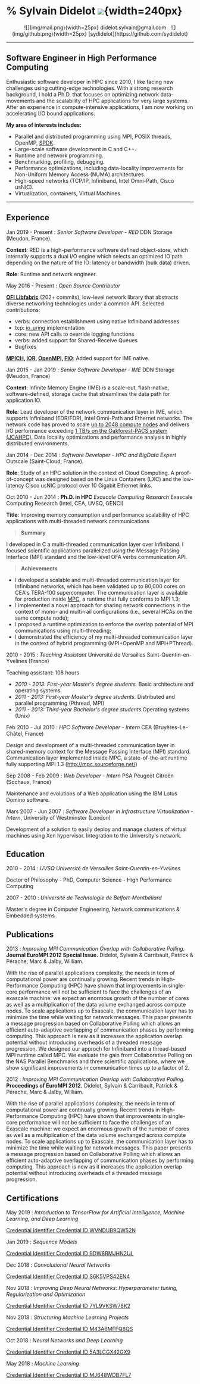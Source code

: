 % Sylvain Didelot
![](img/sdidelot.jpg){width=240px}
============

<center>![](img/mail.png){width=25px} didelot.sylvain@gmail.com &nbsp; ![](img/github.png){width=25px} [sydidelot](https://github.com/sydidelot)</center>


----

## Software Engineer in High Performance Computing

Enthusiastic software developer in HPC since 2010, I like facing new challenges using cutting-edge technologies.  With a strong research background, I hold a Ph.D. that focuses on optimizing network data-movements and the scalability of HPC applications for very large systems.  After an experience in compute-intensive applications, I am now working on accelerating I/O bound applications.

**My area of interests includes:**

* Parallel and distributed programming using MPI, POSIX threads, OpenMP, [SPDK](https://spdk.io/).
* Large-scale software development in C and C++.
* Runtime and network programming.
* Benchmarking, profiling, debugging.
* Performance optimizations, including data-locality improvements for Non-Uniform Memory Access (NUMA) architectures.
* High-speed networks (TCP/IP, Infiniband, Intel Omni-Path, Cisco usNIC).
* Virtualization, containers, Virtual Machines.

----

Experience
----------

Jan 2019 - Present
:   *Senior Software Developer - RED* DDN Storage (Meudon, France).

**Context**: RED is a high-performance software defined object-store, which internally supports a dual I/O engine which selects an optimized IO path depending on the nature of the IO: latency or bandwidth (bulk data) driven.

**Role**: Runtime and network engineer.

May 2016 - Present
:   *Open Source Contributor*

**[OFI Libfabric](https://github.com/ofiwg/libfabric/)** (202+ commits), low-level network library that abstracts diverse networking technologies under a common API. Selected contributions:

* verbs: connection establishment using native Infiniband addresses
* tcp: [io\_uring](https://kernel.dk/io_uring.pdf) implementation
* core: new API calls to override logging functions
* verbs: added support for Shared-Receive Queues
* Bugfixes

**[MPICH](https://github.com/pmodels/mpich/commit/07652fd78f16e11be80cc5feb12bdb6de5f29c6b#diff-e6c2ecc3fb89815f450fcb02fff1e409), [IOR](https://github.com/hpc/ior/commits?author=sydidelot), [OpenMPI](https://github.com/open-mpi/ompi/commit/ccc96efc2ebbbb9a9e8ccdbbf7010ea4fa63c86a), [FIO](https://github.com/axboe/fio/commit/a40e7a5977547cbde62dbf1650cba4778a132f69#diff-a01c6223801b4239ca831d34c999f458)**: Added support for IME native.

Jan 2015 - Jan 2019
:   *Senior Software Developer - IME* DDN Storage (Meudon, France)

**Context**: Infinite Memory Engine (IME) is a scale-out, flash-native, software-defined, storage cache that streamlines the data path for application IO.

**Role**: Lead developer of the network communication layer in IME, which supports Infiniband (EDR/FDR), Intel Omni-Path and Ethernet networks. The network code has proved to scale [up to 2048 compute nodes](https://www.vi4io.org/io500/start) and delivers I/O performance exceeding [1 TB/s on the Oakforest-PACS system (JCAHPC)](http://www.ddn.com/customers/joint-center-for-advanced-high-performance-computing-jcahpc/).
 Data locality optimizations and performance analysis in highly distributed environments.

Jan 2014 - Dec 2014
:   *Software Developer - HPC and BigData Expert* Outscale (Saint-Cloud, France).

**Role**: Study of an HPC solution in the context of Cloud Computing. A proof-of-concept was designed based on the Linux Containers (LXC) and the low-latency Cisco usNIC protocol over 10 Gigabit Ethernet links.


Oct 2010 - Jun 2014
:   **Ph.D. in HPC** *Exascale Computing Research* Exascale Computing Research (Intel, CEA, UVSQ, GENCI)

**Title**: Improving memory consumption and performance scalability of HPC applications with multi-threaded network communications

>   **Summary**

I developed in C a multi-threaded communication layer over Infiniband.
I focused scientific applications parallelized using the Message Passing Interface (MPI) standard and the low-level OFA verbs communication API.

>   **Achievements**

* I developed a scalable and multi-threaded communication layer for Infiniband networks, which has been validated up to 80,000 cores on CEA's TERA-100 supercomputer. The communication layer is available for production inside [MPC](http://mpc.paratools.com), a runtime that fully conforms to MPI 1.3;
* I implemented a novel approach for sharing network connections in the context of mono- and multi-rail configurations (i.e., several HCAs on the same compute node);
* I proposed a runtime optimization to enforce the overlap potential of MPI communications using multi-threading;
* I demonstrated the efficiency of my multi-threaded communication layer in the context of hybrid programming (MPI+OpenMP and MPI+PThread).


2010 - 2015
:   *Teaching Assistant* Université de Versailles Saint-Quentin-en-Yvelines (France)

Teaching assistant: 108 hours

* *2010 - 2013: First-year Master's degree students.*
Basic architecture and operating systems
* *2011 - 2013: First-year Master's degree students.*
Distributed and parallel programming (Pthread, MPI)
* *2011 - 2013: Third-year Bachelor's degree students*
Operating systems (Unix)


Feb 2010 - Jul 2010
:   *HPC Software Developer - Intern* CEA (Bruyères-Le-Châtel, France)

Design and development of a multi-threaded communication layer in shared-memory context for the Message Passing Interface (MPI) standard.
Communication layer implemented inside MPC, a state-of-the-art runtime fully supporting MPI 1.3 (http://mpc.sourceforge.net/)


Sep 2008 - Feb 2009
:   *Web Developer - Intern* PSA Peugeot Citroën (Sochaux, France)

Maintenance and evolutions of a Web application using the IBM Lotus Domino software.


Mars 2007 - Jun 2007
:   *Software Developer in Infrastructure Virtualization - Intern*, University of Westminster (London)

Development of a solution to easily deploy and manage clusters of virtual machines using Xen hypervisor.
Integration to the University's network.

Education
--------

2010 - 2014
:   *UVSQ Université de Versailles Saint-Quentin-en-Yvelines*

Doctor of Philosophy - PhD, Computer Science - High Performance Computing


2007 - 2010
:   *Université de Technologie de Belfort-Montbéliard*

Master's degree in Computer Engineering, Network communications & Embedded systems

Publications
------------

2013
:   *Improving MPI Communication Overlap with Collaborative Polling.* **Journal EuroMPI 2012 Special Issue.** Didelot, Sylvain & Carribault, Patrick & Pérache, Marc & Jalby, William.

With the rise of parallel applications complexity, the needs in term of computational power are continually growing. Recent trends in High-Performance Computing (HPC) have shown that improvements in single-core performance will not be sufficient to face the challenges of an exascale machine: we expect an enormous growth of the number of cores as well as a multiplication of the data volume exchanged across compute nodes. To scale applications up to Exascale, the communication layer has to minimize the time while waiting for network messages. This paper presents a message progression based on Collaborative Polling which allows an efficient auto-adaptive overlapping of communication phases by performing computing. This approach is new as it increases the application overlap potential without introducing overheads of a threaded message progression. We designed our approch for Infiniband into a thread-based MPI runtime called MPC. We evaluate the gain from Collaborative Polling on the NAS Parallel Benchmarks and three scientific applications, where we show significant improvements in communication times up to a factor of 2.


2012
:   *Improving MPI Communication Overlap with Collaborative Polling.* **Proceedings of EuroMPI 2012.** Didelot, Sylvain & Carribault, Patrick & Pérache, Marc & Jalby, William.

With the rise of parallel applications complexity, the needs in term of computational power are continually growing. Recent trends in High-Performance Computing (HPC) have shown that improvements in single-core performance will not be sufficient to face the challenges of an Exascale machine: we expect an enormous growth of the number of cores as well as a multiplication of the data volume exchanged across compute nodes. To scale applications up to Exascale, the communication layer has to minimize the time while waiting for network messages. This paper presents a message progression based on Collaborative Polling which allows an efficient auto-adaptive overlapping of communication phases by performing computing. This approach is new as it increases the application overlap potential without introducing overheads of a threaded message progression.

Certifications
--------------

May 2019
:   *Introduction to TensorFlow for Artificial Intelligence, Machine Learning, and Deep Learning*

[Credential Identifier Credential ID WVNDUB9QW52N](https://www.coursera.org/account/accomplishments/verify/WVNDUB9QW52N)

Jan 2019
:   *Sequence Models*

[Credential Identifier Credential ID 9DW8RMJHN2UL](https://www.coursera.org/account/accomplishments/verify/9DW8RMJHN2UL)

Dec 2018
:   *Convolutional Neural Networks*

[Credential Identifier Credential ID S6K5VPS42EN4](https://www.coursera.org/account/accomplishments/verify/S6K5VPS42EN4)

Nov 2018
:   *Improving Deep Neural Networks: Hyperparameter tuning, Regularization and Optimization*

[Credential Identifier Credential ID 7YL9VKSW78K2](https://www.coursera.org/account/accomplishments/verify/7YL9VKSW78K2)

Nov 2018
:   *Structuring Machine Learning Projects*

[Credential Identifier Credential ID M43A6MFFQ8QS](https://www.coursera.org/account/accomplishments/verify/M43A6MFFQ8QS)

Oct 2018
:   *Neural Networks and Deep Learning*

[Credential Identifier Credential ID 5A3LCGX42GX9](https://www.coursera.org/account/accomplishments/verify/5A3LCGX42GX9)

May 2018
:   *Machine Learning*

[Credential Identifier Credential ID MJ648WDB7FL7](https://www.coursera.org/account/accomplishments/verify/MJ648WDB7FL7)









